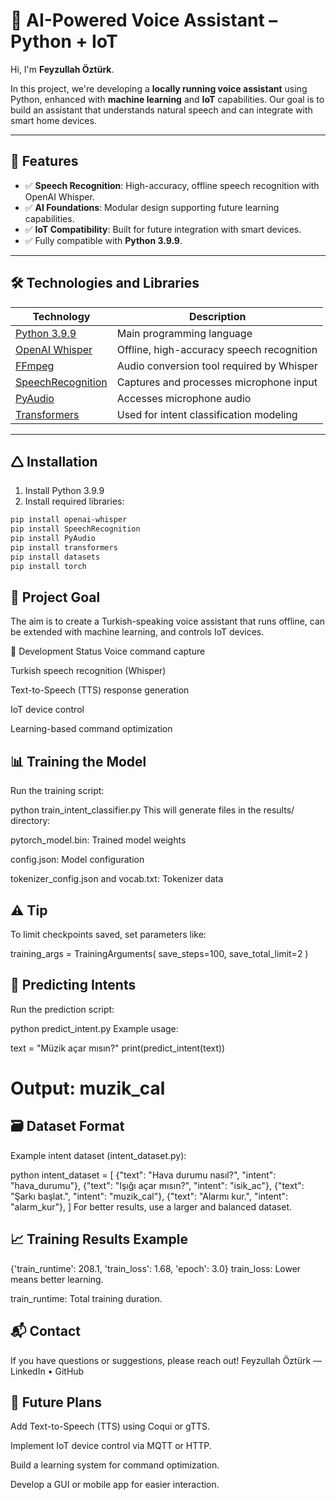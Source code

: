 # 🧠 AI-Powered Voice Assistant – Python + IoT

Hi, I'm **Feyzullah Öztürk**.

In this project, we're developing a **locally running voice assistant** using Python, enhanced with **machine learning** and **IoT** capabilities. Our goal is to build an assistant that understands natural speech and can integrate with smart home devices.

---

## 🚀 Features

- ✅ **Speech Recognition**: High-accuracy, offline speech recognition with OpenAI Whisper.
- ✅ **AI Foundations**: Modular design supporting future learning capabilities.
- ✅ **IoT Compatibility**: Built for future integration with smart devices.
- ✅ Fully compatible with **Python 3.9.9**.

---

## 🛠 Technologies and Libraries

| Technology                                                           | Description                                                                 |
|----------------------------------------------------------------------|-----------------------------------------------------------------------------|
| [Python 3.9.9](https://www.python.org/downloads/release/python-399/) | Main programming language                                                   |
| [OpenAI Whisper](https://github.com/openai/whisper)                  | Offline, high-accuracy speech recognition                                  |
| [FFmpeg](https://www.gyan.dev/ffmpeg/builds/)                        | Audio conversion tool required by Whisper                                  |
| [SpeechRecognition](https://pypi.org/project/SpeechRecognition/)     | Captures and processes microphone input                                    |
| [PyAudio](https://pypi.org/project/PyAudio/)                         | Accesses microphone audio                                                  |
| [Transformers](https://huggingface.co/docs/transformers/index)      | Used for intent classification modeling                                    |

---

## 🛆 Installation

1. Install Python 3.9.9
2. Install required libraries:

```bash
pip install openai-whisper
pip install SpeechRecognition
pip install PyAudio
pip install transformers
pip install datasets
pip install torch
```
## 🎯 Project Goal
The aim is to create a Turkish-speaking voice assistant that runs offline, can be extended with machine learning, and controls IoT devices.

🧪 Development Status
 Voice command capture

 Turkish speech recognition (Whisper)

 Text-to-Speech (TTS) response generation

 IoT device control

 Learning-based command optimization

## 📊 Training the Model
Run the training script:

python train_intent_classifier.py
This will generate files in the results/ directory:

pytorch_model.bin: Trained model weights

config.json: Model configuration

tokenizer_config.json and vocab.txt: Tokenizer data

## ⚠️ Tip
To limit checkpoints saved, set parameters like:

training_args = TrainingArguments(
    save_steps=100,
    save_total_limit=2
)
## 🔎 Predicting Intents
Run the prediction script:

python predict_intent.py
Example usage:

text = "Müzik açar mısın?"
print(predict_intent(text))
# Output: muzik_cal

## 🗃 Dataset Format
Example intent dataset (intent_dataset.py):

python
intent_dataset = [
    {"text": "Hava durumu nasıl?", "intent": "hava_durumu"},
    {"text": "Işığı açar mısın?", "intent": "isik_ac"},
    {"text": "Şarkı başlat.", "intent": "muzik_cal"},
    {"text": "Alarmı kur.", "intent": "alarm_kur"},
]
For better results, use a larger and balanced dataset.

## 📈 Training Results Example
{'train_runtime': 208.1, 'train_loss': 1.68, 'epoch': 3.0}
train_loss: Lower means better learning.

train_runtime: Total training duration.

## 📬 Contact
If you have questions or suggestions, please reach out!
Feyzullah Öztürk — LinkedIn • GitHub

## 🧠 Future Plans
Add Text-to-Speech (TTS) using Coqui or gTTS.

Implement IoT device control via MQTT or HTTP.

Build a learning system for command optimization.

Develop a GUI or mobile app for easier interaction.

